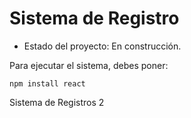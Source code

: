 <h1> Sistema de Registro</h1>

- Estado del proyecto: En construcción.

Para ejecutar el sistema, debes poner:

```npm install react```

Sistema de Registros 2
